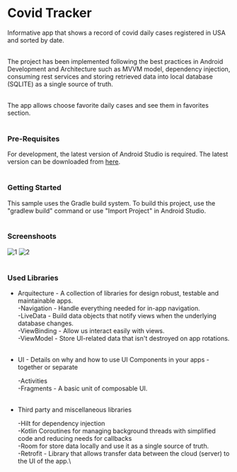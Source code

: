 # Covid Tracker

Informative app that shows a record of covid daily cases registered in USA and sorted by date. 
<br/>
<br/>

The project has been implemented following the best practices in Android Development and Architecture such as MVVM model, dependency injection, 
consuming rest services and storing retrieved data into local database (SQLITE) as a single source of truth. 
<br/>
<br/>

The app allows choose favorite daily 
cases and see them in favorites section.
<br/>
<br/>

### Pre-Requisites

For development, the latest version of Android Studio is required. The latest version can be downloaded from [here](https://developer.android.com/studio/).
<br/>
<br/>

### Getting Started

This sample uses the Gradle build system. To build this project, use the "gradlew build" command or use "Import Project" in Android Studio.
<br/>
<br/>

### Screenshoots

![1](https://github.com/FreddyRobert17/covid-tracker/assets/57290556/76670660-2502-4236-b6de-21022fe1ff27)
![2](https://github.com/FreddyRobert17/covid-tracker/assets/57290556/5b44f917-62d8-458a-a2f0-4e390de14798)
<br/>
<br/>

### Used Libraries

* Arquitecture - A collection of libraries for design robust, testable and maintainable apps.
		 <br/>
     -Navigation - Handle everything needed for in-app navigation.\
     -LiveData - Build data objects that notify views when the underlying database changes.\
     -ViewBinding - Allow us interact easily with views.\
     -ViewModel - Store UI-related data that isn't destroyed on app rotations.
		 <br/>
		 <br/>
     
* UI - Details on why and how to use UI Components in your apps - together or separate

     -Activities\
     -Fragments -  A basic unit of composable UI.\
		 <br/>
     
* Third party and miscellaneous libraries

   -Hilt for dependency injection\
	 -Kotlin Coroutines for managing background threads with simplified code and reducing needs for callbacks\
   -Room for store data locally and use it as a single source of truth.\
	 -Retrofit - Library that allows transfer data between the cloud (server) to the UI of the app.\
		 
